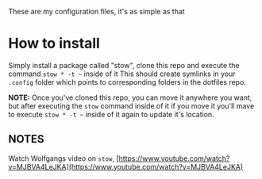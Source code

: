 These are my configuration files, it's as simple as that

# How to install
Simply install a package called "stow", clone this repo and execute the command `stow * -t ~` inside of it
This should create symlinks in your `.config` folder which points to corresponding folders in the dotfiles repo.

**NOTE:** Once you've cloned this repo, you can move it anywhere you want, but after executing the `stow` command inside of it
if you move it you'll mave to execute `stow * -t ~` inside of it again to update it's location.

## NOTES
Watch Wolfgangs video on `stow`, [https://www.youtube.com/watch?v=MJBVA4LeJKA](https://www.youtube.com/watch?v=MJBVA4LeJKA)
